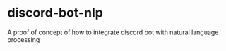 # discord-bot-nlp
A proof of concept of how to integrate discord bot with natural language processing
